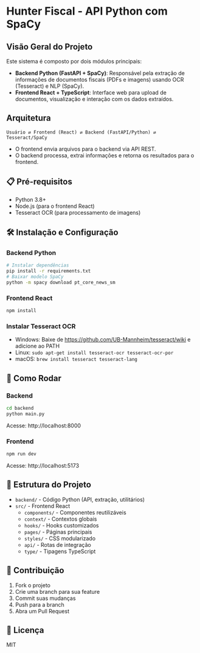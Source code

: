 # Hunter Fiscal - API Python com SpaCy

## Visão Geral do Projeto

Este sistema é composto por dois módulos principais:

- **Backend Python (FastAPI + SpaCy)**: Responsável pela extração de informações de documentos fiscais (PDFs e imagens) usando OCR (Tesseract) e NLP (SpaCy).
- **Frontend React + TypeScript**: Interface web para upload de documentos, visualização e interação com os dados extraídos.

## Arquitetura

```
Usuário ⇄ Frontend (React) ⇄ Backend (FastAPI/Python) ⇄ Tesseract/SpaCy
```

- O frontend envia arquivos para o backend via API REST.
- O backend processa, extrai informações e retorna os resultados para o frontend.

## 📋 Pré-requisitos

- Python 3.8+
- Node.js (para o frontend React)
- Tesseract OCR (para processamento de imagens)

## 🛠️ Instalação e Configuração

### Backend Python

```bash
# Instalar dependências
pip install -r requirements.txt
# Baixar modelo SpaCy
python -m spacy download pt_core_news_sm
```

### Frontend React

```bash
npm install
```

### Instalar Tesseract OCR

- Windows: Baixe de https://github.com/UB-Mannheim/tesseract/wiki e adicione ao PATH
- Linux: `sudo apt-get install tesseract-ocr tesseract-ocr-por`
- macOS: `brew install tesseract tesseract-lang`

## 🚀 Como Rodar

### Backend

```bash
cd backend
python main.py
```

Acesse: http://localhost:8000

### Frontend

```bash
npm run dev
```

Acesse: http://localhost:5173

## 📁 Estrutura do Projeto

- `backend/` - Código Python (API, extração, utilitários)
- `src/` - Frontend React
  - `components/` - Componentes reutilizáveis
  - `context/` - Contextos globais
  - `hooks/` - Hooks customizados
  - `pages/` - Páginas principais
  - `styles/` - CSS modularizado
  - `api/` - Rotas de integração
  - `type/` - Tipagens TypeScript

## 🤝 Contribuição

1. Fork o projeto
2. Crie uma branch para sua feature
3. Commit suas mudanças
4. Push para a branch
5. Abra um Pull Request

## 📄 Licença

MIT
